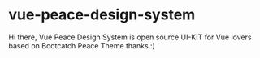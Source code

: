 # vue-peace-design-system
Hi there, Vue Peace Design System is open source UI-KIT for Vue lovers based on Bootcatch Peace Theme thanks :)
